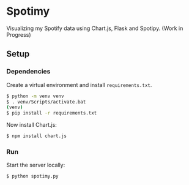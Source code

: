 # Spotimy

Visualizing my Spotify data using Chart.js, Flask and Spotipy. (Work in Progress)

## Setup

### Dependencies

Create a virtual environment and install `requirements.txt`.

```bash
$ python -m venv venv
$ . venv/Scripts/activate.bat
(venv)
$ pip install -r requirements.txt
```

Now install Chart.js:

```bash
$ npm install chart.js
```

### Run

Start the server locally:

```bash
$ python spotimy.py
```
